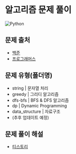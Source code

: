 # 알고리즘 문제 풀이
![Python](https://img.shields.io/badge/python-3670A0?style=for-the-badge&logo=python&logoColor=ffdd54)

## 문제 출처
- [백준](https://www.acmicpc.net/)
- [프로그래머스](https://programmers.co.kr/)

## 문제 유형(폴더명)
- string | 문자열 처리
- greedy | 그리디 알고리즘
- dfs-bfs | BFS & DFS 알고리즘
- dp | Dynamic Programming
- data_structure | 자료구조
- (추후 업데이트 예정)

## 문제 풀이 해설
- [티스토리](https://heytech.tistory.com/category/Algorithm%EF%B9%92Data%20Structure/Practice)
